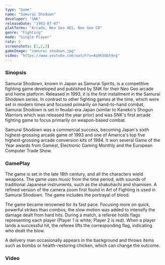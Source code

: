 ```yaml
---
type: "Game"
name: "Samurai Shodown"
developer: "SNK"
releaseDate: "1993-07-07"
platforms: "Arcade, Neo Geo AES, Neo Geo CD"
genre: "Fighting"
mode: "Single Player"
rate: 5
screenshots: [1,2,3]
gameImage: "samurai shodown.jpg"
video: "https://www.youtube.com/watch?v=Aq9k5Gbh9xg"
---
```



### Sinopsis
Samurai Shodown, known in Japan as Samurai Spirits, is a competitive fighting game developed and published by SNK for their Neo Geo arcade and home platform. Released in 1993, it is the first installment in the Samurai Shodown series. In contrast to other fighting games at the time, which were set in modern times and focused primarily on hand-to-hand combat, Samurai Shodown is set in feudal-era Japan (similar to Kaneko's Shogun Warriors which was released the year prior) and was SNK's first arcade fighting game to focus primarily on weapon-based combat.

Samurai Shodown was a commercial success, becoming Japan's sixth highest-grossing arcade game of 1993 and one of America's top five highest-grossing arcade conversion kits of 1994. It won several Game of the Year awards from Gamest, Electronic Gaming Monthly and the European Computer Trade Show.


### GamePlay
The game is set in the late 18th century, and all the characters wield weapons. The game uses music from the time period, with sounds of traditional Japanese instruments, such as the shakuhachi and shamisen. A refined version of the camera zoom first found in Art of Fighting is used in Samurai Shodown. The game includes the portrayal of blood.

The game became renowned for its fast pace. Focusing more on quick, powerful strikes than combos, the slow motion was added to intensify the damage dealt from hard hits. During a match, a referee holds flags representing each player (Player 1 is white; Player 2 is red). When a player lands a successful hit, the referee lifts the corresponding flag, indicating who dealt the blow.

A delivery man occasionally appears in the background and throws items such as bombs or health-restoring chicken, which can change the outcome.


### Video

